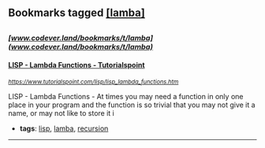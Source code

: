 ## Bookmarks tagged [[lamba]](https://www.codever.land/search?q=[lamba])

_<sup><sup>[www.codever.land/bookmarks/t/lamba](www.codever.land/bookmarks/t/lamba)</sup></sup>_
---
#### [LISP - Lambda Functions - Tutorialspoint](https://www.tutorialspoint.com/lisp/lisp_lambda_functions.htm)
_<sup>https://www.tutorialspoint.com/lisp/lisp_lambda_functions.htm</sup>_

LISP - Lambda Functions - At times you may need a function in only one place in your program and the function is so trivial that you may not give it a name, or may not like to store it i
* **tags**: [lisp](../tagged/lisp.md), [lamba](../tagged/lamba.md), [recursion](../tagged/recursion.md)
---
